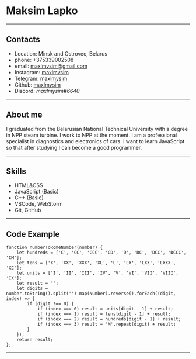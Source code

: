 # Maksim Lapko

---

## Contacts
* Location: Minsk and Ostrovec, Belarus
* phone: +375339002508
* email: maxlmysim@gmail.com
* Instagram: [maxlmysim](https://www.instagram.com/maxlmysim/)
* Telegram: [maxlmysim](https://t.me/maxlmysim)
* Github: [maxlmysim](https://github.com/maxlmysim)
* Discord: *maxlmysim#6640*

---

## About me
I graduated from the Belarusian National Technical University with a degree in NPP steam turbine. I work to NPP at the moment. I am a professional specialist in diagnostics and electronics of cars. I want to learn JavaScript so that after studying I can become a good programmer.

---

## Skills
* HTML&CSS
* JavaScript (Basic)
* C++ (Basic)
* VSCode, WebStorm
* Git, GitHub

---

## Code Example
```
function numberToRomeNumber(number) {
    let hundreds = ['C', 'CC', 'CCC', 'CD', 'D', 'DC', 'DCC', 'DCCC', 'CM'];
    let tens = ['X', 'XX', 'XXX', 'XL', 'L', 'LX', 'LXX', 'LXXX', 'XC'];
    let units = ['I', 'II', 'III', 'IV', 'V', 'VI', 'VII', 'VIII', 'IX'];
    let result = '';
    let digits = number.toString().split('').map(Number).reverse().forEach((digit, index) => {
        if (digit !== 0) {
            if (index === 0) result = units[digit - 1] + result;
            if (index === 1) result = tens[digit - 1] + result;
            if (index === 2) result = hundreds[digit - 1] + result;
            if (index === 3) result = 'M'.repeat(digit) + result;
        }
    });
    return result;
};
```

---
